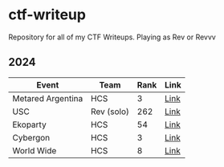 # ctf-writeup
Repository for all of my CTF Writeups. Playing as Rev or Revvv 

## 2024

| Event              | Team     | Rank | Link                                                |
|--------------------|----------|------|-----------------------------------------------------|
| Metared Argentina  |HCS       |3     |[Link](2024/Metared-Argentina)                       |
| USC                |Rev (solo)|262   |[Link](2024/USC)                                     |
| Ekoparty           |HCS       |54    |[Link](2024/Ekoparty)                                |
| Cybergon           |HCS       |3     |[Link](2024/CybergonCTF)                             |
| World Wide         |HCS       |8     |[Link](https://hackmd.io/@revprm/rkR5qO9XJe)         |
